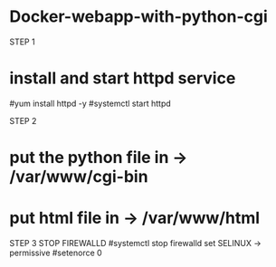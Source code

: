 # Docker-webapp-with-python-cgi

STEP 1

# install and start  httpd service  
#yum install httpd -y
#systemctl start httpd

STEP 2

# put the python file in -> /var/www/cgi-bin
# put html file in -> /var/www/html

STEP 3
STOP FIREWALLD #systemctl stop firewalld 
set SELINUX -> permissive #setenorce 0
 
